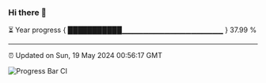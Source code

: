 ### Hi there 👋

⏳ Year progress { ███████████▁▁▁▁▁▁▁▁▁▁▁▁▁▁▁▁▁▁▁ } 37.99 %

---

⏰ Updated on Sun, 19 May 2024 00:56:17 GMT

![Progress Bar CI](https://github.com/liununu/liununu/workflows/Progress%20Bar%20CI/badge.svg)
